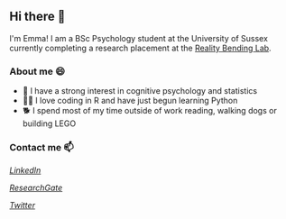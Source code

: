 ## Hi there 👋
I'm Emma! I am a BSc Psychology student at the University of Sussex currently completing a research placement at the [Reality Bending Lab](https://github.com/RealityBending).

### About me 😄
- :brain: I have a strong interest in cognitive psychology and statistics
- :woman_technologist: I love coding in R and have just begun learning Python
- :dog2: I spend most of my time outside of work reading, walking dogs or building LEGO 

### Contact me 📫
[*LinkedIn*](www.linkedin.com/in/emma-benn)

[*ResearchGate*](https://www.researchgate.net/profile/Emma-Benn-2)

[*Twitter*](https://x.com/EmmaLBenn)

<!--
**EmmaLBenn/EmmaLBenn** is a ✨ _special_ ✨ repository because its `README.md` (this file) appears on your GitHub profile.

Here are some ideas to get you started:

- 🔭 I’m currently working on ...
- 🌱 I’m currently learning ...
- 👯 I’m looking to collaborate on ...
- 🤔 I’m looking for help with ...
- 💬 Ask me about ...
- 📫 How to reach me: ...
- 😄 Pronouns: ...
- ⚡ Fun fact: ...
-->
